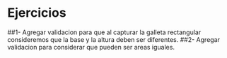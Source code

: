 # Ejercicios
##1- Agregar validacion para que al capturar la galleta rectangular consideremos que la base y la altura deben ser diferentes.
##2- Agregar validacion para considerar que pueden ser areas iguales.
